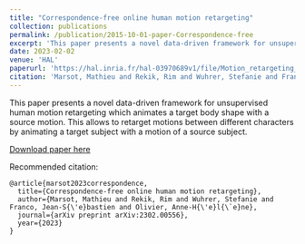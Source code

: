 ```yaml
---
title: "Correspondence-free online human motion retargeting"
collection: publications
permalink: /publication/2015-10-01-paper-Correspondence-free
excerpt: 'This paper presents a novel data-driven framework for unsupervised human motion retargeting which animates a target body shape with a source motion. This allows to retarget motions between different characters by animating a target subject with a motion of a source subject.'
date: 2023-02-02
venue: 'HAL'
paperurl: 'https://hal.inria.fr/hal-03970689v1/file/Motion_retargeting_CVPR_2023.pdf'
citation: 'Marsot, Mathieu and Rekik, Rim and Wuhrer, Stefanie and Franco, Jean-Sébastien and Olivier, Anne-Hélène. (2023). &quot;Correspondence-free online human motion retargeting.&quot; <i>HAL</i>. 1(3).'
---
```

This paper presents a novel data-driven framework for unsupervised human motion retargeting which animates a target body shape with a source motion. This allows to retarget motions between different characters by animating a target subject with a motion of a source subject.

[Download paper here](https://hal.inria.fr/hal-03970689v1/file/Motion_retargeting_CVPR_2023.pdf)

Recommended citation: 
```
@article{marsot2023correspondence,
  title={Correspondence-free online human motion retargeting},
  author={Marsot, Mathieu and Rekik, Rim and Wuhrer, Stefanie and Franco, Jean-S{\'e}bastien and Olivier, Anne-H{\'e}l{\`e}ne},
  journal={arXiv preprint arXiv:2302.00556},
  year={2023}
}
```
